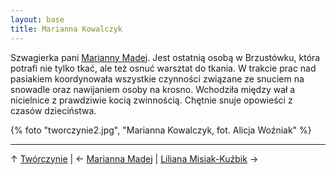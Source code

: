 ```yaml
---
layout: base
title: Marianna Kowalczyk
---
```


Szwagierka pani [Marianny Madej](/tworczynie/marianna-madej/#main). Jest ostatnią osobą w Brzustówku, która potrafi nie tylko tkać, ale też osnuć warsztat do tkania. W trakcie prac nad pasiakiem koordynowała wszystkie czynności związane ze snuciem na snowadle oraz nawijaniem osoby na krosno. Wchodziła między wał a nicielnice z prawdziwie kocią zwinnością. Chętnie snuje opowieści z czasów dzieciństwa.

{% foto "tworczynie2.jpg", "Marianna Kowalczyk, fot. Alicja Woźniak" %}

---

↑  [Twórczynie](/tworczynie/#main) | ← [Marianna Madej](/tworczynie/marianna-madej/#main) | [Liliana Misiak-Kuźbik](/tworczynie/liliana-misiak-kuzbik/#main) →